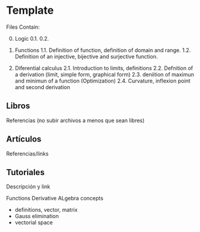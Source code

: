 # Template

Files Contain:

0. Logic
  0.1. 
  0.2. 

1. Functions
  1.1. Definition of function, definition of domain and range.
  1.2. Definition of an injective, bijective and surjective function.

2. Diferential calculus
  2.1. Introduction to limits, definitions
  2.2. Defnition of a derivation (limit, simple form, graphical form)
  2.3. deniition of maximun and minimun of a function (Optimization)
  2.4. Curvature, inflexion point and second derivation

## Libros

Referencias (no subir archivos a menos que sean libres)

## Artículos

Referencias/links

## Tutoriales

Descripción y link

Functions
Derivative
ALgebra concepts
* definitions, vector, matrix
* Gauss elimination
* vectorial space



